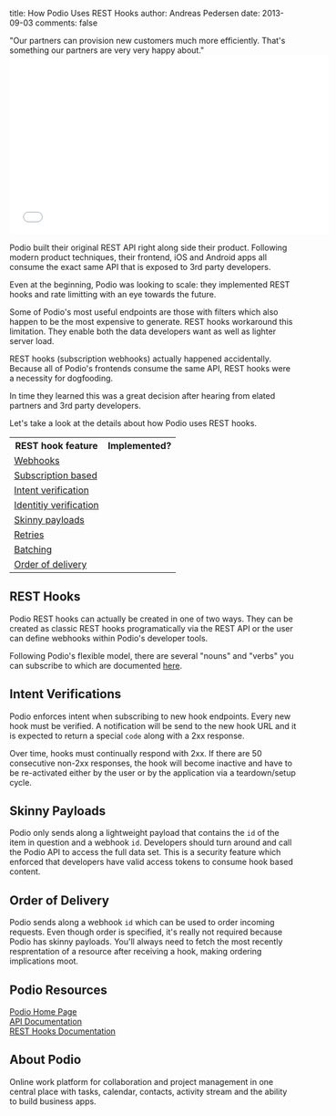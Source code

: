 title: How Podio Uses REST Hooks
author: Andreas Pedersen
date: 2013-09-03
comments: false

<div class="quote">"Our partners can provision new customers much more efficiently. That's something our partners are very very happy about."</div>

<iframe width="560" height="315" src="//www.youtube.com/embed/uHfvAtUdrAo" frameborder="0" allowfullscreen></iframe>

Podio built their original REST API right along side their product. Following modern product techniques, their frontend, iOS and Android apps all consume the exact same API that is exposed to 3rd party developers.

Even at the beginning, Podio was looking to scale: they implemented REST hooks and rate limitting with an eye towards the future.

Some of Podio's most useful endpoints are those with filters which also happen to be the most expensive to generate. REST hooks workaround this limitation. They enable both the data developers want as well as lighter server load.

REST hooks (subscription webhooks) actually happened accidentally. Because all of Podio's frontends consume the same API, REST hooks were a necessity for dogfooding.

In time they learned this was a great decision after hearing from elated partners and 3rd party developers.

Let's take a look at the details about how Podio uses REST hooks.

<table>
  <tr>
    <th>REST hook feature</th>
    <th>Implemented?</th>
  </tr>
  <tr>
    <td><a href="/">Webhooks</a></td>
    <td><i class="icon-check-sign"></i></td>
  </tr>
  <tr>
    <td><a href="/">Subscription based</a></td>
    <td><i class="icon-check-sign"></i></td>
  </tr>
  <tr>
    <td><a href="/">Intent verification</a> <i class="icon-shield" title="Security feature"></i></td>
    <td><i class="icon-check-sign"></i></td>
  </tr>
  <tr>
    <td><a href="/">Identitiy verification</a> <i class="icon-shield" title="Security feature"></i></td>
    <td></td>
  </tr>
  <tr>
    <td><a href="/">Skinny payloads</a> <i class="icon-shield" title="Security feature"></i></td>
    <td></td>
  </tr>
  <tr>
    <td><a href="/">Retries</a></td>
    <td><i class="icon-check-sign"></i></td>
  </tr>
  <tr>
    <td><a href="/">Batching</a></td>
    <td></td>
  </tr>
  <tr>
    <td><a href="/">Order of delivery</a></td>
    <td><i class="icon-check-sign"></i></td>
  </tr>
</table>

## REST Hooks

Podio REST hooks can actually be created in one of two ways. They can be created as classic REST hooks programatically via the REST API or the user can define webhooks within Podio's developer tools.

Following Podio's flexible model, there are several "nouns" and "verbs" you can subscribe to which are documented [here](https://developers.podio.com/doc/hooks).

## Intent Verifications

Podio enforces intent when subscribing to new hook endpoints. Every new hook must be verified. A notification will be send to the new hook URL and it is expected to return a special `code` along with a 2xx response.

Over time, hooks must continually respond with 2xx. If there are 50 consecutive non-2xx responses, the hook will become inactive and have to be re-activated either by the user or by the application via a teardown/setup cycle.

## Skinny Payloads

Podio only sends along a lightweight payload that contains the `id` of the item in question and a webhook `id`. Developers should turn around and call the Podio API to access the full data set. This is a security feature which enforced that developers have valid access tokens to consume hook based content.


## Order of Delivery

Podio sends along a webhook `id` which can be used to order incoming requests. Even though order is specified, it's really not required because Podio has skinny payloads. You'll always need to fetch the most recently resprentation of a resource after receiving a hook, making ordering implications moot.

## Podio Resources

[Podio Home Page](http://podio.com/)  
[API Documentation](https://developers.podio.com/doc)  
[REST Hooks Documentation](https://developers.podio.com/doc/hooks)  

## About Podio

Online work platform for collaboration and project management in one central place with tasks, calendar, contacts, activity stream and the ability to build business apps.